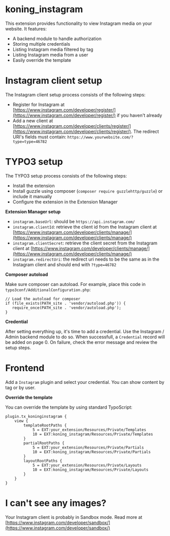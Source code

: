 # koning_instagram

This extension provides functionality to view Instagram media on your website. It features:

- A backend module to handle authorization
- Storing multiple credentials
- Listing Instagram media filtered by tag
- Listing Instagram media from a user
- Easily override the template

# Instagram client setup

The Instagram client setup process consists of the following steps:

- Register for Instagram at [https://www.instagram.com/developer/register/](https://www.instagram.com/developer/register/) if you haven't already
- Add a new client at [https://www.instagram.com/developer/clients/register/](https://www.instagram.com/developer/clients/register/). The redirect URI's fields must contain: ``https://www.yourwebsite.com/?type=type=46782``

# TYPO3 setup

The TYPO3 setup process consists of the following steps:

- Install the extension
- Install guzzle using composer (``composer require guzzlehttp/guzzle``) or include it manually
- Configure the extension in the Extension Manager

**Extension Manager setup**

- ``instagram.baseUrl``: should be ``https://api.instagram.com/``
- ``instagram.clientId``: retrieve the client id from the Instagram client at [https://www.instagram.com/developer/clients/manage/](https://www.instagram.com/developer/clients/manage/)
- ``instagram.clientSecret``: retrieve the client secret from the Instagram client at [https://www.instagram.com/developer/clients/manage/](https://www.instagram.com/developer/clients/manage/)
- ``instagram.redirectUri``: the redirect uri needs to be the same as in the Instagram client and should end with ``?type=46782``

**Composer autoload**

Make sure composer can autoload. For example, place this code in ``typo3conf/AdditionalConfiguration.php``:

    // Load the autoload for composer
    if (file_exists(PATH_site . 'vendor/autoload.php')) {
       require_once(PATH_site . 'vendor/autoload.php');
    }

**Credential**

After setting everything up, it's time to add a credential. Use the Instagram / Admin backend module to do so. When successfull, a ``Credential`` record will be added on page 0. On failure, check the error message and review the setup steps.

# Frontend

Add a ``Instagram`` plugin and select your credential. You can show content by tag or by user.

**Override the template**

You can override the template by using standard TypoScript:

    plugin.tx_koninginstagram {
        view {
            templateRootPaths {
                5 = EXT:your_extension/Resources/Private/Templates
                10 = EXT:koning_instagram/Resources/Private/Templates
            }
            partialRootPaths {
                5 = EXT:your_extension/Resources/Private/Partials
                10 = EXT:koning_instagram/Resources/Private/Partials
            }
            layoutRootPaths {
                5 = EXT:your_extension/Resources/Private/Layouts
                10 = EXT:koning_instagram/Resources/Private/Layouts
            }
        }
    }

# I can't see any images?

Your Instagram client is probably in Sandbox mode. Read more at [https://www.instagram.com/developer/sandbox/](https://www.instagram.com/developer/sandbox/)
